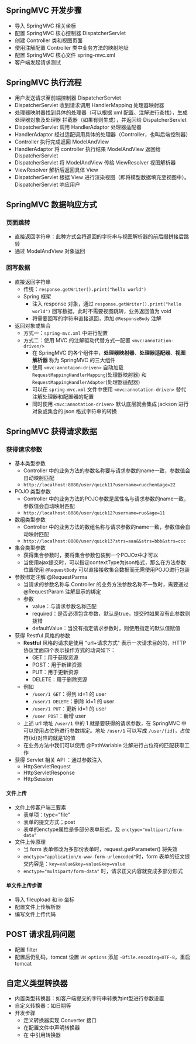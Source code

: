 ## SpringMVC 开发步骤
- 导入 SpringMVC 相关坐标
- 配置 SpringMVC 核心控制器 DispatcherServlet
- 创建 Controller 类和视图页面
- 使用注解配置 Controller 类中业务方法的映射地址
- 配置 SpringMVC 核心文件 spring-mvc.xml
- 客户端发起请求测试

## SpringMVC 执行流程
- 用户发送请求至前端控制器 DispatcherServlet
- DispatcherServlet 收到请求调用 HandlerMapping 处理器映射器
- 处理器映射器找到具体的处理器（可以根据 xml 配置、注解进行查找），生成处理器对象及处理器
拦截器（如果有则生成），并返回给 DispatcherServlet
- DispatcherServlet 调用 HandlerAdaptor 处理器适配器
- HandlerAdaptor 经过适配调用具体的处理器（Controller，也叫后端控制器）
- Controller 执行完成返回 ModelAndView
- HandlerAdaptor 将 controller 执行结果 ModelAndView 返回给 DispatcherServlet
- DispatcherServlet 将 ModelAndView 传给 ViewResolver 视图解析器
- ViewResolver 解析后返回具体 View
- DispatcherServlet 根据 View 进行渲染视图（即将模型数据填充至视图中）。DispatcherServlet 响应用户

## SpringMVC 数据响应方式
### 页面跳转
- 直接返回字符串：此种方式会将返回的字符串与视图解析器的前后缀拼接后跳转
- 通过 ModelAndView 对象返回

### 回写数据
- 直接返回字符串
  - 传统：`response.getWriter().print("hello world")`
  - Spring 框架
    - 注入 response 对象，通过 `response.getWriter().print("hello world")` 回写数据，此时不需要视图跳转，业务返回值为 void
    - 将需要回写的字符串直接返回，添加 `@ResponseBody` 注解
- 返回对象或集合
  - 方式一：`spring-mvc.xml` 中进行配置
  - 方式二：使用 MVC 的注解驱动代替方式一配置 `<mvc:annotation-driven/>`
    - 在 SpringMVC 的各个组件中，**处理器映射器**、**处理器适配器**、**视图解析器** 称为 SpringMVC 的三大组件
    - 使用 `<mvc:annotaion-driven>` 自动加载 `RequestMappingHandlerMapping`(处理器映射器) 和 `RequestMappingHandlerAdapter`(处理器适配器)
    - 可以在 `spring-mvc.xml` 文件中使用 `<mvc:annotation-driven>` 替代注解处理器和配置器的配置
    - 同时使用 `<mvc:annotation-driven>` 默认底层就会集成 jackson 进行对象或集合的 json 格式字符串的转换

## SpringMVC 获得请求数据
### 获得请求参数
- 基本类型参数
  - Controller 中的业务方法的参数名称要与请求参数的name一致，参数值会自动映射匹配
  - `http://localhost:8080/user/quick11?username=ruochen&age=22`
- POJO 类型参数
  - Controller 中的业务方法的POJO参数是属性名与请求参数的name一致，参数值会自动映射匹配
  - `http://localhost:8080/user/quick12?username=ruo&age=11`
- 数组类型参数
  - Controller 中的业务方法的数组名称与请求参数的name一致，参数值会自动映射匹配
  - `http://localhost:8080/user/quick13?strs=aaa&&strs=bbb&strs=ccc`
- 集合类型参数
  - 获得集合参数时，要将集合参数包装到一个POJOz中才可以
  - 当使用ajax提交时，可以指定contextType为json格式，那么在方法参数位置使用 `@RequestBody` 可以直接接收集合数据而无需使用POJO进行包装
- 参数绑定注解 @RequestParma
  - 当请求的参数名称与 Controller 的业务方法参数名称不一致时，需要通过 @RequestParam 注解显示的绑定
  - 参数
    - value：与请求参数名称匹配
    - required：是否必须包含参数，默认是true，提交时如果没有此参数则拨错
    - defaultValue：当没有指定请求参数时，则使用指定的默认值赋值
- 获得 Restful 风格的参数
  - **Restful** 风格的请求是使用 "url+请求方式" 表示一次请求目的的，HTTP 协议里面四个表示操作方式的动词如下：
    - GET：用于获取资源
    - POST：用于新建资源
    - PUT：用于更新资源
    - DELETE：用于删除资源
  - 例如
    - `/user/1 GET`：得到 id=1 的 user
    - `/user/1 DELETE`：删除 id=1 的 user
    - `/user/1 PUT`：更新 id=1 的 user
    - `/user POST`：新增 user
  - 上述 url 地址 `/user/1` 中的 1 就是要获得的请求参数，在 SpringMVC 中可以使用占位符进行参数绑定。地址 `/user/1` 可以写成 `/user/{id}`，占位符{id}对应的就是1的值
  - 在业务方法中我们可以使用 @PathVariable 注解进行占位符的匹配获取工作
- 获得 Servlet 相关 API ：通过参数注入
  - HttpServletRequest
  - HttpServletResponse
  - HttpSession
  
#### 文件上传
- 文件上传客户端三要素
  - 表单项：type="file"
  - 表单的提交方式；post
  - 表单的enctype属性是多部分表单形式，及 `enctype="multipart/form-data"`
- 文件上传原理
  - 当 form 表单修改为多部份表单时，request.getParameter() 将失效
  - `enctype="application/x-www-form-urlencoded"`时，form 表单的征文提交内容是：`key=value&key=value&key=value`
  - `enctype="multipart/form-data"` 时，请求正文内容就变成多部分形式

#### 单文件上传步骤
- 导入 fileupload 和 io 坐标
- 配置文件上传解析器
- 编写文件上传代码

## POST 请求乱码问题
- 配置 filter
- 配置后仍乱码，tomcat 设置 `VM options` 添加 `-Dfile.encoding=UTF-8`，重启 tomcat

## 自定义类型转换器
- 内置类型转换器：如客户端提交的字符串转换为int型进行参数设置
- 自定义转换器：如日期等
- 开发步骤
  - 定义转换器实现 Converter 接口
  - 在配置文件中声明转换器
  - 在 <annotation-driven> 中引用转换器

    

